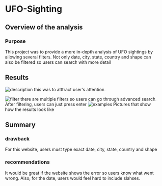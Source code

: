# UFO-Sighting
## Overview of the analysis
### Purpose
This project was to provide a more in-depth analysis of UFO sightings by allowing several filters. Not only date, city, state, country and shape can also be filtered so users can search with more detail

## Results
![description](https://user-images.githubusercontent.com/100812042/169670494-8c9213e8-b00b-4c9d-a8de-fef0aa6dc753.PNG)
this was to atttract user's attention.

![filter](https://user-images.githubusercontent.com/100812042/169670499-b3d26607-3e18-437c-af53-acd80f1772c5.PNG)
there are multiple filters so users can go through advanced search. After filtering, users can just press enter
![examples](https://user-images.githubusercontent.com/100812042/169670508-6009e66c-2f8e-4025-9cc0-14bd24655915.PNG)
Pictures that show how the results look like


## Summary
### drawback
For this website, users must type exact date, city, state, country and shape 

### recommendations
It would be great if the website shows the error so users know what went wrong. Also, for the date, users would feel hard to include slahses. 
